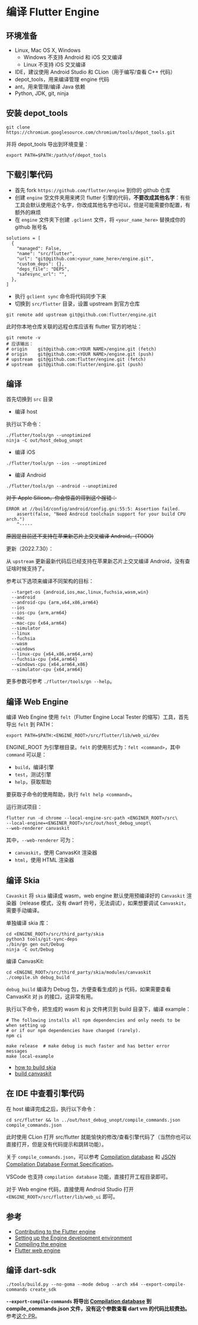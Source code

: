 # 编译 Flutter Engine

## 环境准备

- Linux, Mac OS X, Windows
  - Windows 不支持 Android 和 iOS 交叉编译
  - Linux 不支持 iOS 交叉编译
- IDE，建议使用 Android Studio 和 CLion（用于编写/查看 C++ 代码）
- depot_tools，用来编译管理 engine 代码
- ant，用来管理/编译 Java 依赖
- Python, JDK, git, ninja

## 安装 depot_tools

```shell
git clone https://chromium.googlesource.com/chromium/tools/depot_tools.git
```

并将 depot_tools 导出到环境变量：

```shell
export PATH=$PATH:/path/of/depot_tools
```

## 下载引擎代码

- 首先 fork `https://github.com/flutter/engine` 到你的 github 仓库
- 创建 `engine` 空文件夹用来拷贝 flutter 引擎的代码，**不要改成其他名字**：有些工具会默认使用这个名字，你改成其他名字也可以，但是可能需要你配置，有额外的麻烦
- 在 `engine` 文件夹下创建 `.gclient` 文件，将 `<your_name_here>` 替换成你的 github 账号名

```shell
solutions = [
  {
    "managed": False,
    "name": "src/flutter",
    "url": "git@github.com:<your_name_here>/engine.git",
    "custom_deps": {},
    "deps_file": "DEPS",
    "safesync_url": "",
  },
]
```

- 执行 `gclient sync` 命令将代码同步下来
- 切换到 `src/flutter` 目录，设置 upstream 到官方仓库

```shell
git remote add upstream git@github.com:flutter/engine.git
```

此时你本地仓库关联的远程仓库应该有 flutter 官方的地址：

```shell
git remote -v
# 应该输出：
# origin	git@github.com:<YOUR NAME>/engine.git (fetch)
# origin	git@github.com:<YOUR NAME>/engine.git (push)
# upstream	git@github.com:flutter/engine.git (fetch)
# upstream	git@github.com:flutter/engine.git (push)
```

## 编译

首先切换到 `src` 目录

- 编译 host

执行以下命令：

```shell
./flutter/tools/gn --unoptimized
ninja -C out/host_debug_unopt
```

- 编译 iOS

```shell
./flutter/tools/gn --ios --unoptimized
```

- 编译 Android

```shell
./flutter/tools/gn --android --unoptimized
```

~~对于 Apple Silicon，你会惊喜的得到这个报错：~~

```shell
ERROR at //build/config/android/config.gni:55:5: Assertion failed.
    assert(false, "Need Android toolchain support for your build CPU arch.")
    ^-----
```

~~原因是目前还不支持在苹果新芯片上交叉编译 Android。(TODO)~~

更新（2022.7.30）：

从 `upstream` 更新最新代码后已经支持在苹果新芯片上交叉编译 Android，没有查证啥时候支持了。

参考以下选项来编译不同架构的目标：

```
  --target-os {android,ios,mac,linux,fuchsia,wasm,win}
  --android
  --android-cpu {arm,x64,x86,arm64}
  --ios
  --ios-cpu {arm,arm64}
  --mac
  --mac-cpu {x64,arm64}
  --simulator
  --linux
  --fuchsia
  --wasm
  --windows
  --linux-cpu {x64,x86,arm64,arm}
  --fuchsia-cpu {x64,arm64}
  --windows-cpu {x64,arm64,x86}
  --simulator-cpu {x64,arm64}
```

更多参数可参考 `./flutter/tools/gn --help`。

## 编译 Web Engine

编译 Web Engine 使用 `felt`（Flutter Engine Local Tester 的缩写）工具，首先导出 `felt` 到 PATH：

```shell
export PATH=$PATH:<ENGINE_ROOT>/src/flutter/lib/web_ui/dev
```

ENGINE_ROOT 为引擎根目录。`felt` 的使用形式为：`felt <command>`，其中 `command` 可以是：

- `build`，编译引擎
- `test`，测试引擎
- `help`，获取帮助

要获取子命令的使用帮助，执行 `felt help <command>`。

运行测试项目：

```shell
flutter run -d chrome --local-engine-src-path <ENGINER_ROOT>/src\
--local-engine=<ENGINER_ROOT>/src/out/host_debug_unopt\
--web-renderer canvaskit
```

其中，`--web-renderer` 可为：

- `canvaskit`，使用 CanvasKit 渲染器
- `html`，使用 HTML 渲染器

## 编译 Skia

`Cavaskit` 将 `skia` 编译成 wasm，web engine 默认使用预编译好的 `Canvaskit` 渲染器（release 模式，没有 dwarf 符号，无法调试），如果想要调试 `Canvaskit`，需要手动编译。

单独编译 skia 库：

```shell
cd <ENGINE_ROOT>/src/third_party/skia
python3 tools/git-sync-deps
./bin/gn gen out/Debug
ninja -C out/Debug
```

编译 CanvasKit:

```shell
cd <ENGINE_ROOT>/src/third_party/skia/modules/canvaskit
./compile.sh debug_build
```

`debug_build` 编译为 Debug 包，方便查看生成的 js 代码，如果需要查看 CanvasKit 对 js 的接口，这非常有用。

执行以下命令，把生成的 wasm 和 js 文件拷贝到 build 目录下，编译 example：

```shell
# The following installs all npm dependencies and only needs to be when setting up
# or if our npm dependencies have changed (rarely).
npm ci

make release  # make debug is much faster and has better error messages
make local-example
```

- [how to build skia](https://skia.org/docs/user/build/)
- [build canvaskit](https://github.com/google/skia/tree/main/modules/canvaskit) 

## 在 IDE 中查看引擎代码

在 host 编译完成之后，执行以下命令：

```shell
cd src/flutter && ln ../out/host_debug_unopt/compile_commands.json compile_commands.json
```

此时使用 CLion 打开 src/flutter 就能愉快的修改/查看引擎代码了（当然你也可以直接打开，但是没有代码提示和跳转功能）。

关于 `compile_commands.json`，可以参考 [Compilation database](https://clion.jetbrains.com/help/c/external-tools/compile-commands.html) 和 [JSON Compilation Database Format Specification](https://clang.llvm.org/docs/JSONCompilationDatabase.html)。

VSCode 也支持 `compilation database` 功能，直接打开工程目录即可。

对于 Web engine 代码，直接使用 Android Studio 打开 `<ENGINE_ROOT>/src/flutter/lib/web_ui` 即可。

## 参考

- [Contributing to the Flutter engine](https://chromium.googlesource.com/external/github.com/flutter/engine/+/b7358b33dbd61e124720165dd939fa49cbd0ecb6/CONTRIBUTING.md)
- [Setting up the Engine development environment](https://github.com/flutter/flutter/wiki/Setting-up-the-Engine-development-environment)
- [Compiling the engine](https://github.com/flutter/flutter/wiki/Compiling-the-engine)
- [Flutter web engine](https://github.com/flutter/engine/blob/main/lib/web_ui/README.md)

## 编译 dart-sdk

```shell
./tools/build.py --no-goma --mode debug --arch x64 --export-compile-commands create_sdk
```

**`--export-compile-commands` 将导出 [Compilation database](https://clion.jetbrains.com/help/c/external-tools/compile-commands.html) 到 compile_commands.json 文件，没有这个参数查看 dart vm 的代码比较费劲。** 参考[这个 PR](https://groups.google.com/a/dartlang.org/g/reviews/c/fFImE0AQ6z8)。
